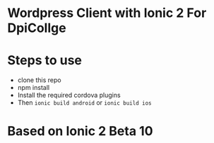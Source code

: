 # Wordpress Client with Ionic 2 For DpiCollge

# Steps to use
* clone this repo
* npm install
* Install the required cordova plugins
* Then ```ionic build android``` or ```ionic build ios```

# Based on Ionic 2 Beta 10